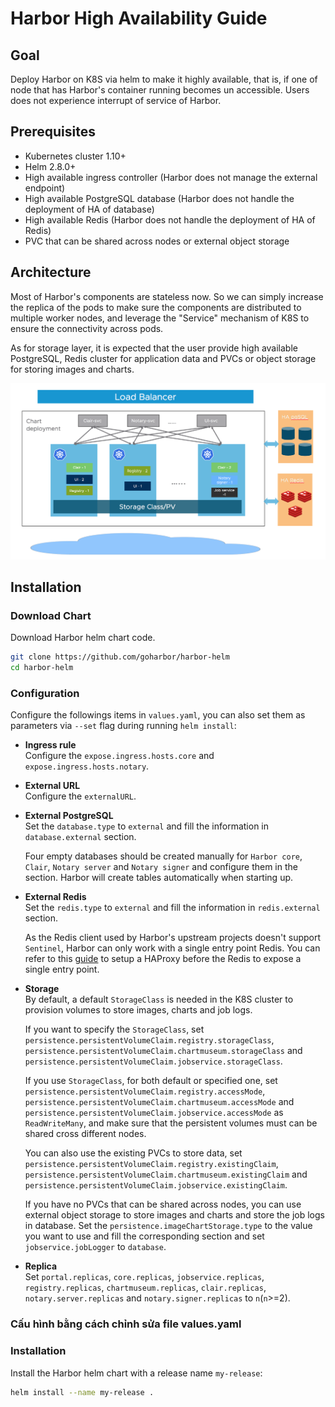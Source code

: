 # Harbor High Availability Guide

## Goal
Deploy Harbor on K8S via helm to make it highly available, that is, if one of node that has Harbor's container running becomes un accessible. Users does not experience interrupt of service of Harbor.

## Prerequisites
- Kubernetes cluster 1.10+
- Helm 2.8.0+
- High available ingress controller (Harbor does not manage the external endpoint)
- High available PostgreSQL database (Harbor does not handle the deployment of HA of database)
- High available Redis (Harbor does not handle the deployment of HA of Redis)
- PVC that can be shared across nodes or external object storage

## Architecture
Most of Harbor's components are stateless now.  So we can simply increase the replica of the pods to make sure the components are distributed to multiple worker nodes, and leverage the "Service" mechanism of K8S to ensure the connectivity across pods.

As for storage layer, it is expected that the user provide high available PostgreSQL, Redis cluster for application data and PVCs or object storage for storing images and charts.

<img src="https://github.com/goharbor/harbor-helm/blob/master/docs/img/ha.png">

## Installation

### Download Chart
Download Harbor helm chart code.
```bash
git clone https://github.com/goharbor/harbor-helm
cd harbor-helm
```

### Configuration
Configure the followings items in `values.yaml`, you can also set them as parameters via `--set` flag during running `helm install`:
- **Ingress rule**  
   Configure the `expose.ingress.hosts.core` and `expose.ingress.hosts.notary`.
- **External URL**  
   Configure the `externalURL`.
- **External PostgreSQL**  
   Set the `database.type` to `external` and fill the information in `database.external` section.  
   
   Four empty databases should be created manually for `Harbor core`, `Clair`, `Notary server` and `Notary signer` and configure them in the section. Harbor will create tables automatically when starting up.
- **External Redis**  
   Set the `redis.type` to `external` and fill the information in `redis.external` section.  

   As the Redis client used by Harbor's upstream projects doesn't support `Sentinel`, Harbor can only work with a single entry point Redis. You can refer to this [guide](https://community.pivotal.io/s/article/How-to-setup-HAProxy-and-Redis-Sentinel-for-automatic-failover-between-Redis-Master-and-Slave-servers) to setup a HAProxy before the Redis to expose a single entry point.
- **Storage**   
   By default, a default `StorageClass` is needed in the K8S cluster to provision volumes to store images, charts and job logs.  

   If you want to specify the `StorageClass`, set `persistence.persistentVolumeClaim.registry.storageClass`, `persistence.persistentVolumeClaim.chartmuseum.storageClass` and `persistence.persistentVolumeClaim.jobservice.storageClass`.  

   If you use `StorageClass`, for both default or specified one, set `persistence.persistentVolumeClaim.registry.accessMode`, `persistence.persistentVolumeClaim.chartmuseum.accessMode` and `persistence.persistentVolumeClaim.jobservice.accessMode` as `ReadWriteMany`, and make sure that the persistent volumes must can be shared cross different nodes.  

   You can also use the existing PVCs to store data, set `persistence.persistentVolumeClaim.registry.existingClaim`, `persistence.persistentVolumeClaim.chartmuseum.existingClaim` and `persistence.persistentVolumeClaim.jobservice.existingClaim`.  

   If you have no PVCs that can be shared across nodes, you can use external object storage to store images and charts and store the job logs in database. Set the `persistence.imageChartStorage.type` to the value you want to use and fill the corresponding section and set `jobservice.jobLogger` to `database`.  

- **Replica**   
   Set `portal.replicas`, `core.replicas`, `jobservice.replicas`, `registry.replicas`, `chartmuseum.replicas`, `clair.replicas`, `notary.server.replicas` and `notary.signer.replicas` to `n`(`n`>=2).

### Cấu hình bằng cách chỉnh sửa file values.yaml

### Installation
Install the Harbor helm chart with a release name `my-release`:
```bash
helm install --name my-release .
```

